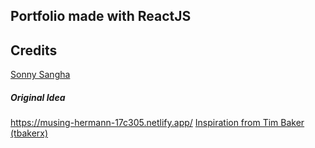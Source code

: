## Portfolio made with ReactJS

## Credits

<a href="https://github.com/sonnysangha">Sonny Sangha</a>
##### Original Idea

https://musing-hermann-17c305.netlify.app/
<a href="https://github.com/tbakerx/react-resume-template/blob/master/README.md">Inspiration from Tim Baker (tbakerx)</a>
